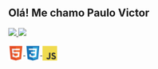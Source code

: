 ## Olá! Me chamo Paulo Victor
<div>
  <a href="https://github.com/paulovsguia">
  <img height="165em" src="https://github-readme-stats.vercel.app/api?username=paulovsguia&show_icons=true&theme=tokyonight&include_all_commits=true&count_private=true"/>
  <img height="165em" src="https://github-readme-stats.vercel.app/api/top-langs/?username=paulovsguia&layout=compact&langs_count=16&theme=tokyonight"/>
</div>
<div style="display: inline_block"><br>
  <img align="center" alt="Paulo-HTML" height="30" widht="40" src="https://raw.githubusercontent.com/devicons/devicon/master/icons/html5/html5-original.svg">
  <img align="center" alt="Paulo-CSS" height="30" widht="40" src="https://raw.githubusercontent.com/devicons/devicon/master/icons/css3/css3-original.svg">
  <img align="center" alt="Paulo-Js" height="30" widht="40" src="https://raw.githubusercontent.com/devicons/devicon/master/icons/javascript/javascript-original.svg">
</div>
